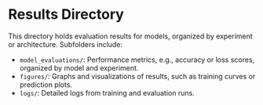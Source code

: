 # Results Directory
This directory holds evaluation results for models, organized by experiment or architecture. Subfolders include:
- `model_evaluations/`: Performance metrics, e.g., accuracy or loss scores, organized by model and experiment.
- `figures/`: Graphs and visualizations of results, such as training curves or prediction plots.
- `logs/`: Detailed logs from training and evaluation runs.
